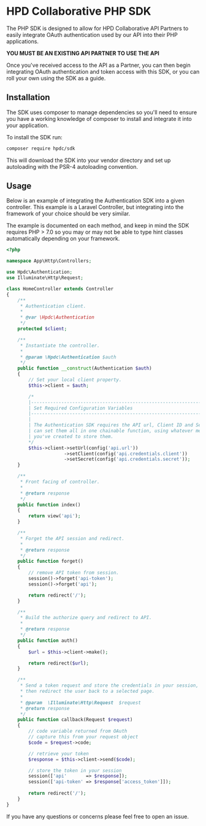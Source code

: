 # HPD Collaborative PHP SDK

The PHP SDK is designed to allow for HPD Collaborative API Partners to easily integrate OAuth authentication used by our API into their PHP applications.

**YOU MUST BE AN EXISTING API PARTNER TO USE THE API**

Once you've received access to the API as a Partner, you can then begin integrating OAuth authentication and token access with this SDK, or you can roll your own using the SDK as a guide.

## Installation

The SDK uses composer to manage dependencies so you'll need to ensure you have a working knowledge of composer to install and integrate it into your application.

To install the SDK run:

```bash
composer require hpdc/sdk
```

This will download the SDK into your vendor directory and set up autoloading with the PSR-4 autoloading convention.

## Usage

Below is an example of integrating the Authentication SDK into a given controller. This example is a Laravel Controller, but integrating into the framework of your choice should be very similar.

The example is documented on each method, and keep in mind the SDK requires PHP > 7.0 so you may or may not be able to type hint classes automatically depending on your framework.

```php
<?php

namespace App\Http\Controllers;

use Hpdc\Authentication;
use Illuminate\Http\Request;

class HomeController extends Controller
{
    /**
     * Authentication client.
     * 
     * @var \Hpdc\Authentication
     */
    protected $client;

    /**
     * Instantiate the controller.
     * 
     * @param \Hpdc\Authentication $auth
     */
    public function __construct(Authentication $auth)
    {
    	// Set your local client property.
    	$this->client = $auth;

    	/*
    	|--------------------------------------------------------------------------
    	| Set Required Configuration Variables
    	|--------------------------------------------------------------------------
    	|
    	| The Authentication SDK requires the API url, Client ID and Secret. You
    	| can set them all in one chainable function, using whatever method
    	| you've created to store them.
    	*/
    	$this->client->setUrl(config('api.url'))
    				 ->setClient(config('api.credentials.client'))
    				 ->setSecret(config('api.credentials.secret'));
    }

    /**
     * Front facing of controller.
     * 
     * @return response
     */
    public function index()
    {
    	return view('api');
    }

    /**
     * Forget the API session and redirect.
     * 
     * @return response
     */
    public function forget()
    {
    	// remove API token from session.
    	session()->forget('api-token');
	    session()->forget('api');

	    return redirect('/');
    }

    /**
     * Build the authorize query and redirect to API.
     * 
     * @return response
     */
    public function auth()
    {
    	$url = $this->client->make();

    	return redirect($url);
    }

    /**
     * Send a token request and store the credentials in your session,
     * then redirect the user back to a selected page.
     * 
     * @param  \Illuminate\Http\Request  $request
     * @return response
     */
    public function callback(Request $request)
    {
    	// code variable returned from OAuth
    	// capture this from your request object
    	$code = $request->code;

    	// retrieve your token
    	$response = $this->client->send($code);

    	// store the token in your session
    	session(['api'       => $response]);
    	session(['api-token' => $response['access_token']]);
    
    	return redirect('/');
    }
}
```

If you have any questions or concerns please feel free to open an issue.
